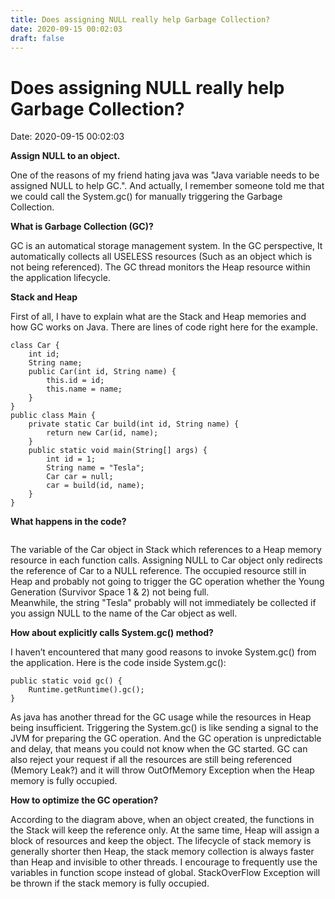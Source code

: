 ```yaml
---
title: Does assigning NULL really help Garbage Collection? 
date: 2020-09-15 00:02:03 
draft: false
---
```

# Does assigning NULL really help Garbage Collection?
Date: 2020-09-15 00:02:03

<!-- wp:paragraph {"fontSize":"medium"} -->
<p class="has-medium-font-size"><strong>Assign NULL to an object.</strong></p>
<!-- /wp:paragraph -->

<!-- wp:paragraph -->
<p>One of the reasons of my friend hating java was "Java variable needs to be assigned NULL to help GC.". And actually, I remember someone told me that we could call the System.gc() for manually triggering the Garbage Collection.</p>
<!-- /wp:paragraph -->

<!-- wp:paragraph {"fontSize":"medium"} -->
<p class="has-medium-font-size"><strong>What is Garbage Collection <strong>(GC)</strong>? </strong></p>
<!-- /wp:paragraph -->

<!-- wp:paragraph -->
<p>GC is an automatical storage management system. In the GC perspective, It automatically collects all USELESS resources (Such as an object which is not being referenced). The GC thread monitors the Heap resource within the application lifecycle.</p>
<!-- /wp:paragraph -->

<!-- wp:paragraph {"fontSize":"medium"} -->
<p class="has-medium-font-size"><strong>Stack and Heap</strong></p>
<!-- /wp:paragraph -->

<!-- wp:paragraph -->
<p>First of all, I have to explain what are the Stack and Heap memories and how GC works on Java. There are lines of code right here for the example.</p>
<!-- /wp:paragraph -->

<!-- wp:jetpack/markdown {"source":"```Java\nclass Car {\n    int id;\n    String name;\n    public Car(int id, String name) {\n        this.id = id;\n        this.name = name;\n    }\n}\npublic class Main {\n    private static Car build(int id, String name) {\n        return new Car(id, name);\n    }\n    public static void main(String[] args) {\n        int id = 1;\n        String name = \u0022Tesla\u0022;\n        Car car = null;\n        car = build(id, name);\n    }\n}"} -->
<div class="wp-block-jetpack-markdown"><pre><code class="language-Java">class Car {
    int id;
    String name;
    public Car(int id, String name) {
        this.id = id;
        this.name = name;
    }
}
public class Main {
    private static Car build(int id, String name) {
        return new Car(id, name);
    }
    public static void main(String[] args) {
        int id = 1;
        String name = &quot;Tesla&quot;;
        Car car = null;
        car = build(id, name);
    }
}</code></pre>
</div>
<!-- /wp:jetpack/markdown -->

<!-- wp:paragraph -->
<p></p>
<!-- /wp:paragraph -->

<!-- wp:paragraph {"fontSize":"medium"} -->
<p class="has-medium-font-size"><strong>What happens in the code?</strong></p>
<!-- /wp:paragraph -->

<!-- wp:image {"id":78,"sizeSlug":"large"} -->
<figure class="wp-block-image size-large"><img src="https://whalefallnotes.blog/wp-content/uploads/2020/09/stack-call-heap-reference-1.png?w=931" alt="" class="wp-image-78" /></figure>
<!-- /wp:image -->

<!-- wp:paragraph -->
<p>The variable of the Car object in Stack which references to a Heap memory resource in each function calls. Assigning NULL to Car object only redirects the reference of Car to a NULL reference. The occupied resource still in Heap and probably not going to trigger the GC operation whether the Young Generation (Survivor Space 1 &amp; 2) not being full.<br>Meanwhile, the string "Tesla" probably will not immediately be collected if you assign NULL to the name of the Car object as well.</p>
<!-- /wp:paragraph -->

<!-- wp:paragraph {"fontSize":"medium"} -->
<p class="has-medium-font-size"><strong>How about explicitly calls System.gc() method?</strong></p>
<!-- /wp:paragraph -->

<!-- wp:paragraph -->
<p>I haven’t encountered that many good reasons to invoke System.gc() from the application. Here is the code inside System.gc():</p>
<!-- /wp:paragraph -->

<!-- wp:jetpack/markdown {"source":"```java\npublic static void gc() {\n    Runtime.getRuntime().gc();\n}"} -->
<div class="wp-block-jetpack-markdown"><pre><code class="language-java">public static void gc() {
    Runtime.getRuntime().gc();
}</code></pre>
</div>
<!-- /wp:jetpack/markdown -->

<!-- wp:paragraph -->
<p></p>
<!-- /wp:paragraph -->

<!-- wp:paragraph -->
<p>As java has another thread for the GC usage while the resources in Heap being insufficient. Triggering the System.gc() is like sending a signal to the JVM for preparing the GC operation. And the GC operation is unpredictable and delay, that means you could not know when the GC started. GC can also reject your request if all the resources are still being referenced (Memory Leak?) and it will throw OutOfMemory Exception when the Heap memory is fully occupied.</p>
<!-- /wp:paragraph -->

<!-- wp:paragraph {"fontSize":"medium"} -->
<p class="has-medium-font-size"><strong>How to optimize the GC operation?</strong></p>
<!-- /wp:paragraph -->

<!-- wp:paragraph -->
<p>According to the diagram above, when an object created, the functions in the Stack will keep the reference only. At the same time, Heap will assign a block of resources and keep the object. The lifecycle of stack memory is generally shorter then Heap, the stack memory collection is always faster than Heap and invisible to other threads. I encourage to frequently use the variables in function scope instead of global. StackOverFlow Exception will be thrown if the stack memory is fully occupied.</p>
<!-- /wp:paragraph -->
